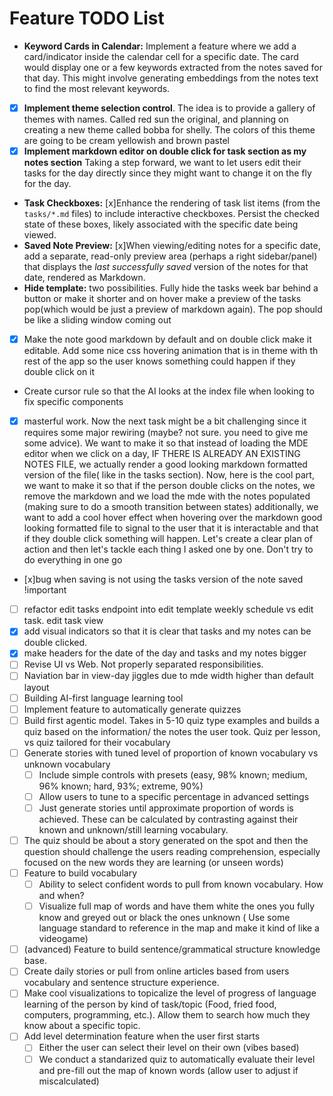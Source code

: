 # Feature TODO List

- **Keyword Cards in Calendar:** Implement a feature where we add a card/indicator inside the calendar cell for a specific date. The card would display one or a few keywords extracted from the notes saved for that day. This might involve generating embeddings from the notes text to find the most relevant keywords.
- [x] **Implement theme selection control**. The idea is to provide a gallery of themes with names. Called red sun the original, and planning on creating a new theme called bobba for shelly. The colors of this theme are going to be cream yellowish and brown pastel
- [x] **Implement markdown editor on double click for task section as my notes section** Taking a step forward, we want to let users edit their tasks for the day directly since they might want to change it on the fly for the day.
- **Task Checkboxes:** [x]Enhance the rendering of task list items (from the `tasks/*.md` files) to include interactive checkboxes. Persist the checked state of these boxes, likely associated with the specific date being viewed.
- **Saved Note Preview:** [x]When viewing/editing notes for a specific date, add a separate, read-only preview area (perhaps a right sidebar/panel) that displays the *last successfully saved* version of the notes for that date, rendered as Markdown. 
- **Hide template:** two possibilities. Fully hide the tasks week bar behind a button or make it shorter and on hover make a preview of the tasks pop(which would be just a preview of markdown again). The pop should be like a sliding window coming out 
- [x] Make the note good markdown by default and on double click make it editable. Add some nice css hovering animation that is in theme with th rest of the app so the user knows something could happen if they double click on it
- Create cursor rule so that the AI looks at the index file when looking to fix specific components
- [x] masterful work. Now the next task might be a bit challenging since it requires some major rewiring (maybe? not sure. you need to give me some advice). We want to make it so that instead of loading the MDE editor when we click on a day, IF THERE IS ALREADY AN EXISTING NOTES FILE, we actually render a good looking markdown formatted version of the file( like in the tasks section). Now, here is the cool part, we want to make it so that if the person double clicks on the notes, we remove the markdown and we load the mde with the notes populated (making sure to do a smooth transition between states) additionally, we want to add a cool hover effect when hovering over the markdown good looking formatted file to signal to the user that it is interactable and that if they double click something will happen. Let's create a clear plan of action and then let's tackle each thing I asked one by one. Don't try to do everything in one go
- [x]bug when saving is not using the tasks version of the note saved !important

- [ ] refactor edit tasks endpoint into edit template weekly schedule vs edit task. edit task view
- [x] add visual indicators so that it is clear that tasks and my notes can be double clicked.
- [x] make headers for the date of the day and tasks and my notes bigger
- [ ] Revise UI vs Web. Not properly separated responsibilities.
- [ ] Naviation bar in view-day jiggles due to mde width higher than default layout 
- [ ] Building AI-first language learning tool
- [ ] Implement feature to automatically generate quizzes
- [ ] Build first agentic model. Takes in 5-10 quiz type examples and builds a quiz based on the information/ the notes the user took. Quiz per lesson, vs quiz tailored for their vocabulary
- [ ] Generate stories with tuned level of proportion of known vocabulary vs unknown vocabulary
    - [ ] Include simple controls with presets (easy, 98% known; medium, 96% known; hard, 93%; extreme, 90%) 
    - [ ] Allow users to tune to a specific percentage in advanced settings 
    - [ ] Just generate stories until approximate proportion of words is achieved. These can be calculated by contrasting against their known and unknown/still learning vocabulary.
- [ ] The quiz should be about a story generated on the spot and then the question should challenge the users reading comprehension, especially focused on the new words they are learning (or unseen words)
- [ ] Feature to build vocabulary 
    - [ ] Ability to select confident words to pull from known vocabulary. How and when?
    - [ ] Visualize full map of words and have them white the ones you fully know and greyed out or black the ones unknown ( Use some language standard to reference in the map and make it kind of like a videogame)
- [ ] (advanced) Feature to build sentence/grammatical structure knowledge base.
- [ ] Create daily stories or pull from online articles based from users vocabulary and sentence structure experience. 
- [ ] Make cool visualizations to topicalize the level of progress of language learning of the person by kind of task/topic (Food, fried food, computers, programming, etc.). Allow them to search how much they know about a specific topic.
- [ ] Add level determination feature when the user first starts
    - [ ] Either the user can select their level on their own (vibes based)
    - [ ] We conduct a standarized quiz to automatically evaluate their level and pre-fill out the map of known words (allow user to adjust if miscalculated)